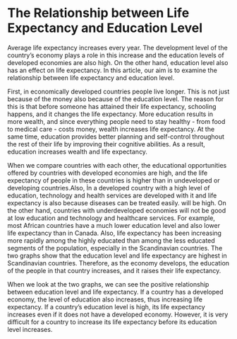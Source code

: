 # The Relationship between Life Expectancy and Education Level
Average life expectancy increases every year. The development level of the country’s economy plays a role in this increase and the education levels of developed economies are also high. On the other hand, education level also has an effect on life expectancy. In this article, our aim is to examine the relationship between life expectancy and education level.

First, in economically developed countries people live longer. This is not just because of the money also because of the education level. The reason for this is that before someone has attained their life expectancy, schooling happens, and it changes the life expectancy. More education results in more wealth, and since everything people need to stay healthy - from food to medical care - costs money, wealth increases life expectancy. At the same time, education provides better planning and self-control throughout the rest of their life by improving their cognitive abilities. As a result, education increases wealth and life expectancy.

When we compare countries with each other, the educational opportunities offered by countries with developed economies are high, and the life expectancy of people in these countries is higher than in undeveloped or developing countries.Also, İn a developed country with a high level of education, technology and health services are developed with it and life expectancy is also because diseases can be treated easily. will be high. On the other hand, countries with underdeveloped economies will not be good at low education and technology and healthcare services. For example, most African countries have a much lower education level and also lower life expectancy than in Canada. Also, life expectancy has been increasing more rapidly among the highly educated than among the less educated segments of the population, especially in the Scandinavian countries. The two graphs show that the education level and life expectancy are highest in Scandinavian countries. Therefore, as the economy develops, the education of the people in that country increases, and it raises their life expectancy.

When we look at the two graphs, we can see the positive relationship between education level and life expectancy. If a country has a developed economy, the level of education also increases, thus increasing life expectancy. If a country’s education level is high, its life expectancy increases even if it does not have a developed economy. However, it is very difficult for a country to increase its life expectancy before its education level increases.
